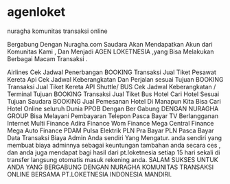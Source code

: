 # agenloket
nuragha komunitas transaksi online

Bergabung Dengan Nuragha.com Saudara Akan Mendapatkan Akun dari Komunitas Kami   , Dan  Menjadi  AGEN LOKETNESIA ,yang Bisa Melakukan Berbagai Macam Transaksi .

 Airlines
Cek Jadwal Penerbangan
BOOKING
Transaksi Jual Tiket Pesawat
Kereta Api
Cek Jadwal Keberangkatan Dan Perjalan sesuai Tujuan
BOOKING
Transaksi Jual Tiket Kereta API
Shuttle/ BUS
Cek Jadwal Keberangkatan / Terminal Tujuan
BOOKING
Transaksi Jual Tiket Bus
Hotel
Cari Hotel Sesuai Tujuan Saudara
BOOKING
Jual Pemesanan Hotel
Di Manapun Kita Bisa Cari Hotel Online seluruh Dunia
  PPOB
Dengan Ber Gabung  DENGAN NURAGHA GROUP
Bisa Melayani Pembayaran Telepon Pasca Bayar
TV Berlangganan
Internet
Multi Finance
Adira Finance
Wom Finance
Mega Central Finance
Mega Auto Finance
PDAM
Pulsa Elektrik
PLN Pra Bayar
PLN Pasca Bayar
Data Transaksi Biaya Admin Anda sendiri Yang Mengatur. anda sendiri yang membuat biaya adminnya sebagai keuntungan tambahan anda secara ces , dan anda juga mendapat bagi hasil dari pt.loketnesia setiap 15 hari sekali di transfer langsung otomatis masuk rekening anda.
SALAM SUKSES UNTUK ANDA YANG BERGABUNG DENGAN NURAGHA KOMUNITAS TRANSAKSI ONLINE BERSAMA PT.LOKETNESIA INDONESIA MANDIRI.

 
